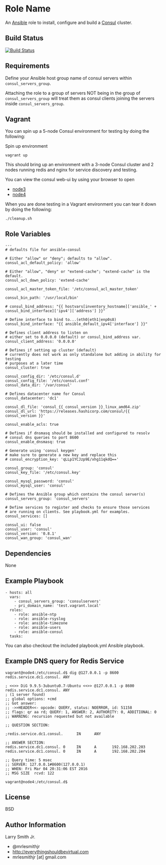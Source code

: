 Role Name
=========

An [Ansible] role to install, configure and build a [Consul] cluster.

Build Status
------------

[![Build Status](https://travis-ci.org/mrlesmithjr/ansible-consul.svg?branch=master)](https://travis-ci.org/mrlesmithjr/ansible-consul)

Requirements
------------

Define your Ansible host group name of consul servers within ``consul_servers_group``.

Attaching the role to a group of servers NOT being in the group of ``consul_servers_group`` will treat them as consul clients joining the servers inside ``consul_servers_group``.


Vagrant
-------
You can spin up a 5-node Consul environment for testing by doing the following:

Spin up environment
```
vagrant up
```

This should bring up an environment with a 3-node Consul cluster and 2 nodes
running redis and nginx for service discovery and testing.

You can view the consul web-ui by using your browser to open
- [node3]
- [node4]

When you are done testing in a Vagrant environment you can tear it down by doing
the following:
```
./cleanup.sh
```

Role Variables
--------------

```
---
# defaults file for ansible-consul

# Either "allow" or "deny"; defaults to "allow".
consul_acl_default_policy: 'allow'

# Either "allow", "deny" or "extend-cache"; "extend-cache" is the default.
consul_acl_down_policy: 'extend-cache'

consul_acl_master_token_file: '/etc/consul_acl_master_token'

consul_bin_path: '/usr/local/bin'

# consul_bind_address: "{{ hostvars[inventory_hostname]['ansible_' + consul_bind_interface]['ipv4']['address'] }}"

# Define interface to bind to...(eth0|eth1|enp0s8)
consul_bind_interface: "{{ ansible_default_ipv4['interface'] }}"

# Defines client address to listen on
# either set to 0.0.0.0 (default) or consul_bind_address var.
consul_client_address: '0.0.0.0'

# Defines if setting up cluster (default)
# currently does not work as only standalone but adding in ability for testing
# purposes at a later time
consul_cluster: true

consul_config_dir: '/etc/consul.d'
consul_config_file: '/etc/consul.conf'
consul_data_dir: '/var/consul'

# Defines datacenter name for Consul
consul_datacenter: 'dc1'

consul_dl_file: 'consul_{{ consul_version }}_linux_amd64.zip'
consul_dl_url: 'https://releases.hashicorp.com/consul/{{ consul_version }}'

consul_enable_acls: true

# Defines if dnsmasq should be installed and configured to resolv
# consul dns queries to port 8600
consul_enable_dnsmasq: true

# Generate using 'consul keygen'
# make sure to generate a new key and replace this
# consul_encryption_key: 'qLLp1YCJzp9E/xhg11qkdQ=='

consul_group: 'consul'
consul_key_file: '/etc/consul.key'

consul_mysql_password: 'consul'
consul_mysql_user: 'consul'

# Defines the Ansible group which contains the consul server(s)
consul_servers_group: 'consul_servers'

# Define services to register and checks to ensure those services
# are running on clients. See playbook.yml for examples.
consul_services: []

consul_ui: false
consul_user: 'consul'
consul_version: '0.8.1'
consul_wan_group: 'consul_wan'
```

Dependencies
------------

None

Example Playbook
----------------

```
- hosts: all
  vars:
    - consul_servers_group: 'consulservers'
    - pri_domain_name: 'test.vagrant.local'
  roles:
    - role: ansible-ntp
    - role: ansible-rsyslog
    - role: ansible-timezone
    - role: ansible-users
    - role: ansible-consul
  tasks:
```
You can also checkout the included playbook.yml Ansible playbook.

Example DNS query for Redis Service
-----------------------------------
```
vagrant@node4:/etc/consul.d$ dig @127.0.0.1 -p 8600 redis.service.dc1.consul. ANY

; <<>> DiG 9.9.5-3ubuntu0.7-Ubuntu <<>> @127.0.0.1 -p 8600 redis.service.dc1.consul. ANY
; (1 server found)
;; global options: +cmd
;; Got answer:
;; ->>HEADER<<- opcode: QUERY, status: NOERROR, id: 51158
;; flags: qr aa rd; QUERY: 1, ANSWER: 2, AUTHORITY: 0, ADDITIONAL: 0
;; WARNING: recursion requested but not available

;; QUESTION SECTION:

;redis.service.dc1.consul.      IN      ANY

;; ANSWER SECTION:
redis.service.dc1.consul. 0     IN      A       192.168.202.203
redis.service.dc1.consul. 0     IN      A       192.168.202.204

;; Query time: 5 msec
;; SERVER: 127.0.0.1#8600(127.0.0.1)
;; WHEN: Fri Mar 04 20:31:06 EST 2016
;; MSG SIZE  rcvd: 122

vagrant@node4:/etc/consul.d$
```

License
-------

BSD

Author Information
------------------

Larry Smith Jr.
- @mrlesmithjr
- http://everythingshouldbevirtual.com
- mrlesmithjr [at] gmail.com

[node3]: <http://192.168.250.13:8500>
[node4]: <http://192.168.250.14:8500>
[Ansible]: <https://www.ansible.com>
[Consul]: <https://www.consul.io/>
